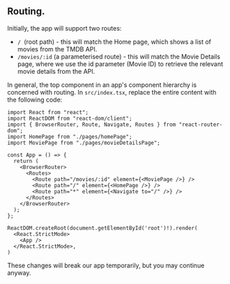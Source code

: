 ## Routing.

Initially, the app will support two routes:

+ ``/ ``(root path) - this will match the Home page, which shows a list of movies from the TMDB API.
+ ``/movies/:id`` (a parameterised route) - this will match the Movie Details page, where we use the id parameter (Movie ID) to retrieve the relevant movie details from the API.

In general, the top component in an app's component hierarchy is concerned with routing. In `src/index.tsx`, replace the entire content with the following code:
~~~tsx
import React from "react";
import ReactDOM from "react-dom/client";
import { BrowserRouter, Route, Navigate, Routes } from "react-router-dom";
import HomePage from "./pages/homePage";
import MoviePage from "./pages/movieDetailsPage";

const App = () => {
  return (
    <BrowserRouter>
      <Routes>
        <Route path="/movies/:id" element={<MoviePage />} />
        <Route path="/" element={<HomePage />} />
        <Route path="*" element={<Navigate to="/" />} />
      </Routes>
    </BrowserRouter>
  );
};

ReactDOM.createRoot(document.getElementById('root')!).render(
  <React.StrictMode>
    <App />
  </React.StrictMode>,
)
~~~
These changes will break our app temporarily, but you may continue anyway.

